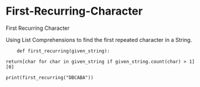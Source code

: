 # First-Recurring-Character
First Recurring Character

Using List Comprehensions to find the first repeated character in a String.

```
    def first_recurring(given_string):
  ```
  

```
return[char for char in given_string if given_string.count(char) > 1][0]

```
```
print(first_recurring("DBCABA"))
```
